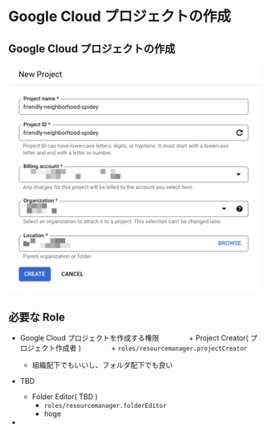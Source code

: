 # Google Cloud プロジェクトの作成


## Google Cloud プロジェクトの作成

![](./_img/01.png)

## 必要な Role

+ Google Cloud プロジェクトを作成する権限
　　　　+ Project Creator( プロジェクト作成者 )
  　　　　+ `roles/resourcemanager.projectCreator`
    + 組織配下でもいいし、フォルダ配下でも良い
+ TBD
  + Folder Editor( TBD )
    + `roles/resourcemanager.folderEditor`
    + hoge






+ 
